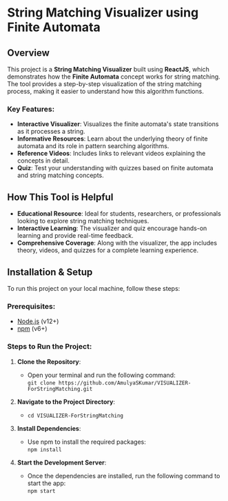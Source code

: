 # String Matching Visualizer using Finite Automata

## Overview

This project is a **String Matching Visualizer** built using **ReactJS**, which demonstrates how the **Finite Automata** concept works for string matching. The tool provides a step-by-step visualization of the string matching process, making it easier to understand how this algorithm functions.

### Key Features:
- **Interactive Visualizer**: Visualizes the finite automata's state transitions as it processes a string.
- **Informative Resources**: Learn about the underlying theory of finite automata and its role in pattern searching algorithms.
- **Reference Videos**: Includes links to relevant videos explaining the concepts in detail.
- **Quiz**: Test your understanding with quizzes based on finite automata and string matching concepts.

## How This Tool is Helpful
- **Educational Resource**: Ideal for students, researchers, or professionals looking to explore string matching techniques.
- **Interactive Learning**: The visualizer and quiz encourage hands-on learning and provide real-time feedback.
- **Comprehensive Coverage**: Along with the visualizer, the app includes theory, videos, and quizzes for a complete learning experience.

## Installation & Setup

To run this project on your local machine, follow these steps:

### Prerequisites:
- [Node.js](https://nodejs.org/) (v12+)
- [npm](https://www.npmjs.com/) (v6+)

### Steps to Run the Project:

1. **Clone the Repository**:
   - Open your terminal and run the following command:  
     `git clone https://github.com/AmulyaSKumar/VISUALIZER-ForStringMatching.git`
   
2. **Navigate to the Project Directory**:
   - `cd VISUALIZER-ForStringMatching`

3. **Install Dependencies**:
   - Use npm to install the required packages:  
     `npm install`

4. **Start the Development Server**:
   - Once the dependencies are installed, run the following command to start the app:  
     `npm start`
